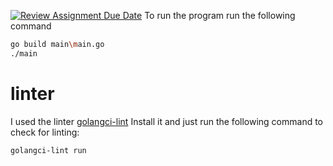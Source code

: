 [![Review Assignment Due Date](https://classroom.github.com/assets/deadline-readme-button-24ddc0f5d75046c5622901739e7c5dd533143b0c8e959d652212380cedb1ea36.svg)](https://classroom.github.com/a/__xb4cFP)
To run the program run the following command
```sh
go build main\main.go
./main
```

# linter
I used the linter [golangci-lint](https://golangci-lint.run/usage/install/)
Install it and just run the following command to check for linting:
```shell
golangci-lint run
```